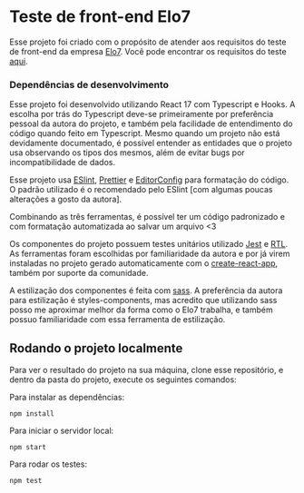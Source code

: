 # Teste de front-end Elo7

Esse projeto foi criado com o propósito de atender aos requisitos do teste de front-end da empresa [Elo7](https://www.elo7.com.br/). Você pode encontrar os requisitos do teste [aqui](https://gist.github.com/elo7-developer/33a0844a9ac6953dd3e5).

### Dependências de desenvolvimento

Esse projeto foi desenvolvido utilizando React 17 com Typescript e Hooks.
A escolha por trás do Typescript deve-se primeiramente por preferência pessoal da autora do projeto, e também pela facilidade de entendimento do código quando feito em Typescript. Mesmo quando um projeto não está devidamente documentado, é possível entender as entidades que o projeto usa observando os tipos dos mesmos, além de evitar bugs por incompatibilidade de dados.

Esse projeto usa [ESlint](https://eslint.org/), [Prettier](https://prettier.io/) e [EditorConfig](https://editorconfig.org/) para formatação do código. O padrão utilizado é o recomendado pelo ESlint [com algumas poucas alterações a gosto da autora].

Combinando as três ferramentas, é possível ter um código padronizado e com formatação automatizada ao salvar um arquivo <3

Os componentes do projeto possuem testes unitários utilizado [Jest](https://jestjs.io/pt-br/) e [RTL](https://testing-library.com/). As ferramentas foram escolhidas por familiaridade da autora e por já virem instaladas no projeto gerado automaticamente com o [create-react-app](https://github.com/facebook/create-react-app), também por suporte da comunidade.

A estilização dos componentes é feita com [sass](https://sass-lang.com/). A preferência da autora para estilização é styles-components, mas acredito que utilizando sass posso me aproximar melhor da forma como o Elo7 trabalha, e também possuo familiaridade com essa ferramenta de estilização.

## Rodando o projeto localmente

Para ver o resultado do projeto na sua máquina, clone esse repositório, e dentro da pasta do projeto, execute os seguintes comandos:

Para instalar as dependências:

`npm install`

Para iniciar o servidor local:

`npm start`

Para rodar os testes:

`npm test`
